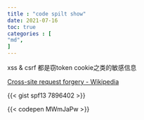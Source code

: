 ```yaml
---
title : "code spilt show"
date: 2021-07-16
toc: true
categories : [                              
"md",
]
---
```


xss & csrf 都是窃token cookie之类的敏感信息

<!--more-->
[Cross-site request forgery - Wikipedia](https://en.wikipedia.org/wiki/Cross-site_request_forgery)

{{< gist spf13 7896402 >}}

{{< codepen MWmJaPw >}}
